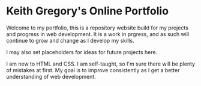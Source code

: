 # Keith Gregory's Online Portfolio
<p>Welcome to my portfolio, this is a repository website build for my projects and progress in web development.  It is a work in prgress, and as such will continue to grow and change as I develop my skills.</p>
<p>I may also set placeholders for ideas for future projects here.</p>
<p>I am new to HTML and CSS.  I am self-taught, so I'm sure there will be plenty of mistakes at first.  My goal is to improve consistently as I get a better understanding of web development.</p>
